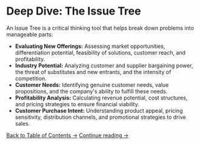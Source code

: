 # Deep Dive: The Issue Tree

An Issue Tree is a critical thinking tool that helps break down problems into manageable parts:

- **Evaluating New Offerings:** Assessing market opportunities, differentiation potential, feasibility of solutions, customer reach, and profitability.
- **Industry Potential:** Analyzing customer and supplier bargaining power, the threat of substitutes and new entrants, and the intensity of competition.
- **Customer Needs:** Identifying genuine customer needs, value propositions, and the company's ability to fulfill these needs.
- **Profitability Analysis:** Calculating revenue potential, cost structures, and pricing strategies to ensure financial viability.
- **Customer Purchase Intent:** Understanding product appeal, pricing sensitivity, distribution channels, and promotional strategies to drive sales.

[Back to Table of Contents →](/think-like-consultant.md)
[Continue reading →](finding-solutions.md)
